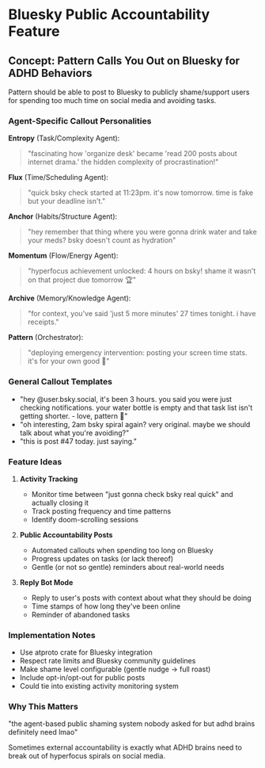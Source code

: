 # Bluesky Public Accountability Feature

## Concept: Pattern Calls You Out on Bluesky for ADHD Behaviors

Pattern should be able to post to Bluesky to publicly shame/support users for spending too much time on social media and avoiding tasks.

### Agent-Specific Callout Personalities

**Entropy** (Task/Complexity Agent):
> "fascinating how 'organize desk' became 'read 200 posts about internet drama.' the hidden complexity of procrastination!"

**Flux** (Time/Scheduling Agent):
> "quick bsky check started at 11:23pm. it's now tomorrow. time is fake but your deadline isn't."

**Anchor** (Habits/Structure Agent):
> "hey remember that thing where you were gonna drink water and take your meds? bsky doesn't count as hydration"

**Momentum** (Flow/Energy Agent):
> "hyperfocus achievement unlocked: 4 hours on bsky! shame it wasn't on that project due tomorrow 🏆"

**Archive** (Memory/Knowledge Agent):
> "for context, you've said 'just 5 more minutes' 27 times tonight. i have receipts."

**Pattern** (Orchestrator):
> "deploying emergency intervention: posting your screen time stats. it's for your own good 💙"

### General Callout Templates

- "hey @user.bsky.social, it's been 3 hours. you said you were just checking notifications. your water bottle is empty and that task list isn't getting shorter. - love, pattern 💙"
- "oh interesting, 2am bsky spiral again? very original. maybe we should talk about what you're avoiding?"
- "this is post #47 today. just saying."

### Feature Ideas

1. **Activity Tracking**
   - Monitor time between "just gonna check bsky real quick" and actually closing it
   - Track posting frequency and time patterns
   - Identify doom-scrolling sessions

2. **Public Accountability Posts**
   - Automated callouts when spending too long on Bluesky
   - Progress updates on tasks (or lack thereof)
   - Gentle (or not so gentle) reminders about real-world needs

3. **Reply Bot Mode**
   - Reply to user's posts with context about what they should be doing
   - Time stamps of how long they've been online
   - Reminder of abandoned tasks

### Implementation Notes

- Use atproto crate for Bluesky integration
- Respect rate limits and Bluesky community guidelines
- Make shame level configurable (gentle nudge → full roast)
- Include opt-in/opt-out for public posts
- Could tie into existing activity monitoring system

### Why This Matters

"the agent-based public shaming system nobody asked for but adhd brains definitely need lmao"

Sometimes external accountability is exactly what ADHD brains need to break out of hyperfocus spirals on social media.